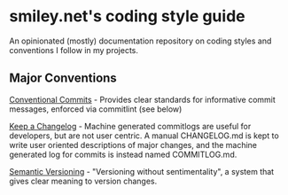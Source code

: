 # smiley.net's coding style guide
An opinionated (mostly) documentation repository on coding styles and conventions I follow in my projects.

## Major Conventions
[Conventional Commits](https://www.conventionalcommits.org/en/v1.0.0/) - Provides clear standards for informative commit messages, enforced via commitlint (see below)

[Keep a Changelog](https://keepachangelog.com/en/1.1.0/) - Machine generated commitlogs are useful for developers, but are not user centric. A manual CHANGELOG.md is kept to write user oriented descriptions of major changes, and the machine generated log for commits is instead named COMMITLOG.md.

[Semantic Versioning](https://semver.org/) - "Versioning without sentimentality", a system that gives clear meaning to version changes.
